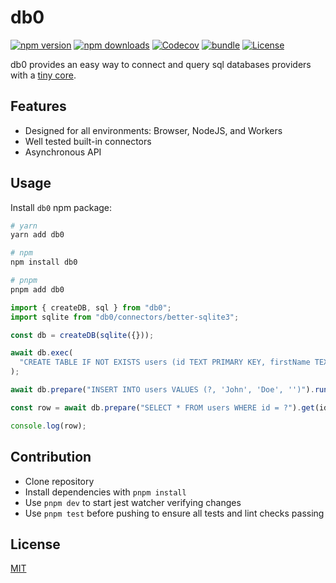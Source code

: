 # db0

[![npm version][npm-version-src]][npm-version-href]
[![npm downloads][npm-downloads-src]][npm-downloads-href]
[![Codecov][codecov-src]][codecov-href]
[![bundle][bundle-src]][bundle-href]
[![License][license-src]][license-href]

<!--[![Github Actions][github-actions-src]][github-actions-href]-->

db0 provides an easy way to connect and query sql databases providers with a [tiny core](https://bundlephobia.com/package/db0).

<!-- 👉 [Documentation](https://db0.unjs.io) -->

## Features

- Designed for all environments: Browser, NodeJS, and Workers
- Well tested built-in connectors
- Asynchronous API

## Usage

Install `db0` npm package:

```sh
# yarn
yarn add db0

# npm
npm install db0

# pnpm
pnpm add db0
```

```js
import { createDB, sql } from "db0";
import sqlite from "db0/connectors/better-sqlite3";

const db = createDB(sqlite({}));

await db.exec(
  "CREATE TABLE IF NOT EXISTS users (id TEXT PRIMARY KEY, firstName TEXT, lastName TEXT, email TEXT)"
);

await db.prepare("INSERT INTO users VALUES (?, 'John', 'Doe', '')").run(id);

const row = await db.prepare("SELECT * FROM users WHERE id = ?").get(id);

console.log(row);
```

<!-- 👉 Check out the [the documentation](https://db0.unjs.io) for usage information. -->

## Contribution

- Clone repository
- Install dependencies with `pnpm install`
- Use `pnpm dev` to start jest watcher verifying changes
- Use `pnpm test` before pushing to ensure all tests and lint checks passing

## License

[MIT](./LICENSE)

<!-- Badges -->

[npm-version-src]: https://img.shields.io/npm/v/db0?style=flat&colorA=18181B&colorB=F0DB4F
[npm-version-href]: https://npmjs.com/package/db0
[npm-downloads-src]: https://img.shields.io/npm/dm/db0?style=flat&colorA=18181B&colorB=F0DB4F
[npm-downloads-href]: https://npmjs.com/package/db0
[github-actions-src]: https://img.shields.io/github/workflow/status/unjs/db0/ci/main?style=flat&colorA=18181B&colorB=F0DB4F
[github-actions-href]: https://github.com/unjs/db0/actions?query=workflow%3Aci
[codecov-src]: https://img.shields.io/codecov/c/gh/unjs/db0/main?style=flat&colorA=18181B&colorB=F0DB4F
[codecov-href]: https://codecov.io/gh/unjs/db0
[bundle-src]: https://img.shields.io/bundlephobia/minzip/db0?style=flat&colorA=18181B&colorB=F0DB4F
[bundle-href]: https://bundlephobia.com/result?p=db0
[license-src]: https://img.shields.io/github/license/unjs/db0.svg?style=flat&colorA=18181B&colorB=F0DB4F
[license-href]: https://github.com/unjs/db0/blob/main/LICENSE
